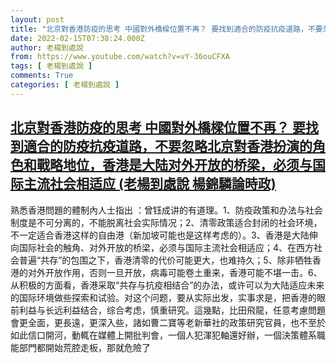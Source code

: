 ```yaml
---
layout: post
title: "北京對香港防疫的思考 中國對外橋樑位置不再？ 要找到適合的防疫抗疫道路，不要忽略北京對香港扮演的角色和戰略地位，香港是大陆对外开放的桥梁，必须与国际主流社会相适应 (老楊到處說 楊錦驎論時政)"
date: 2022-02-15T07:38:24.000Z
author: 老楊到處說
from: https://www.youtube.com/watch?v=vY-36ouCFXA
tags: [ 老楊到處說 ]
comments: True
categories: [ 老楊到處說 ]
---
```

<!--1644910704000-->
[北京對香港防疫的思考 中國對外橋樑位置不再？ 要找到適合的防疫抗疫道路，不要忽略北京對香港扮演的角色和戰略地位，香港是大陆对外开放的桥梁，必须与国际主流社会相适应 (老楊到處說 楊錦驎論時政)](https://www.youtube.com/watch?v=vY-36ouCFXA)
------

<div>
熟悉香港問題的體制內人士指出 ：曾钰成讲的有道理。1、防疫政策和办法与社会制度是不可分离的，不能脱离社会实际情况；2、清零政策适合封闭的社会环境，不一定适合香港这样的自由港（新加坡可能也是这样考虑的）。3、香港是大陆伸向国际社会的触角、对外开放的桥梁，必须与国际主流社会相适应；4、在西方社会普遍“共存”的包围之下，香港清零的代价可能更大，也难持久；5、除非牺牲香港的对外开放作用，否则一旦开放，病毒可能卷土重来，香港可能不堪一击。6、从积极的方面看，香港采取“共存与抗疫相结合”的办法，或许可以为大陆适应未来的国际环境做些探索和试验。对这个问题，要从实际出发，实事求是，把香港的眼前利益与长远利益结合，综合考虑，慎重研究。這幾點，比田飛龍，任意考慮問題會更全面，更長遠，更深入些，諸如曹二寶等老新華社的政策研究官員，也不至於如此信口開河，動輒在媒體上開批判會，一個人犯渾犯軸還好辦，一個決策體系職能部門都開始荒腔走板，那就危險了
</div>
